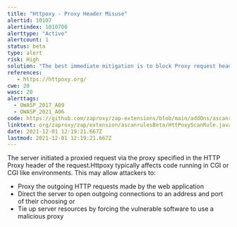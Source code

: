 ```yaml
---
title: "Httpoxy - Proxy Header Misuse"
alertid: 10107
alertindex: 1010700
alerttype: "Active"
alertcount: 1
status: beta
type: alert
risk: High
solution: "The best immediate mitigation is to block Proxy request headers as early as possible, and before they hit your application."
references:
   - https://httpoxy.org/
cwe: 20
wasc: 20
alerttags: 
  - OWASP_2017_A09
  - OWASP_2021_A06
code: https://github.com/zaproxy/zap-extensions/blob/main/addOns/ascanrulesBeta/src/main/java/org/zaproxy/zap/extension/ascanrulesBeta/HttPoxyScanRule.java
linktext: org/zaproxy/zap/extension/ascanrulesBeta/HttPoxyScanRule.java
date: 2021-12-01 12:19:21.667Z
lastmod: 2021-12-01 12:19:21.667Z
---
```

The server initiated a proxied request via the proxy specified in the HTTP Proxy header of the request.Httpoxy typically affects code running in CGI or CGI like environments.
This may allow attackers to:
* Proxy the outgoing HTTP requests made by the web application
* Direct the server to open outgoing connections to an address and port of their choosing or
* Tie up server resources by forcing the vulnerable software to use a malicious proxy

